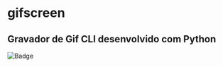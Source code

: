# gifscreen
## Gravador de Gif CLI desenvolvido com Python

![Badge](https://img.shields.io/badge/license-MIT-blue)

